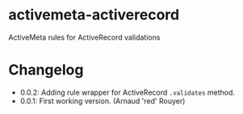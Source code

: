 # activemeta-activerecord
ActiveMeta rules for ActiveRecord validations

# Changelog

 * 0.0.2: Adding rule wrapper for ActiveRecord `.validates` method.
 * 0.0.1: First working version. (Arnaud 'red' Rouyer)
